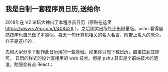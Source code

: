 我是自制一套程序员日历,送给你
---

2018年在 V2 论坛大神出了本程序员日历（原贴在这里 https://www.v2ex.com/t/408428 ），之后图灵出版社还出限量版。pshu 看得自然技痒也自己做了本类似。每天一句计算机相关的名人名言，附带上名人的简介。样子是这样的：



先和大家分享下制作此日历用的一些基础，如果你只想下载日历，直接拉到底即可。
日历的样式的设计直接用的 web 技术。但是 pshu 其实是个前端技术的渣渣，勉强会有点 React；


<!--stackedit_data:
eyJoaXN0b3J5IjpbMTczMTMzMzI4OCwxMzYwMzM2NjEyLC0yNj
YyNDY4OTAsLTE1NjQ3NjM4MzYsODI3OTk0MDI3LDc2NDQ5MTk1
OF19
-->